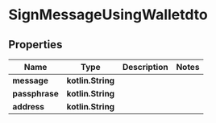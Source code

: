 
# SignMessageUsingWalletdto

## Properties
| Name | Type | Description | Notes |
| ------------ | ------------- | ------------- | ------------- |
| **message** | **kotlin.String** |  |  |
| **passphrase** | **kotlin.String** |  |  |
| **address** | **kotlin.String** |  |  |



